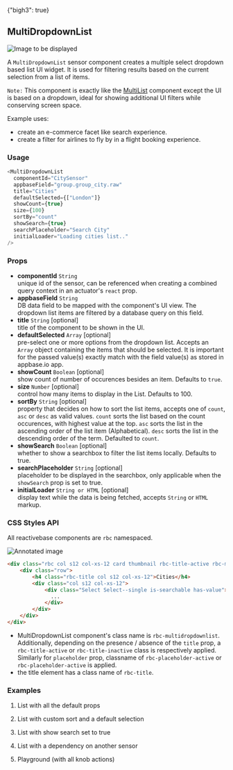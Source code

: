 {"bigh3": true}

## MultiDropdownList

![Image to be displayed](https://i.imgur.com/ZZ0MG6N.png)

A `MultiDropdownList` sensor component creates a multiple select dropdown based list UI widget. It is used for filtering results based on the current selection from a list of items.

`Note:` This component is exactly like the [MultiList](/v1/component/MultiList.html) component except the UI is based on a dropdown, ideal for showing additional UI filters while conserving screen space.

Example uses:
* create an e-commerce facet like search experience.
* create a filter for airlines to fly by in a flight booking experience.

### Usage

```js
<MultiDropdownList
  componentId="CitySensor"
  appbaseField="group.group_city.raw"
  title="Cities"
  defaultSelected={["London"]}
  showCount={true}
  size={100}
  sortBy="count"
  showSearch={true}
  searchPlaceholder="Search City"
  initialLoader="Loading cities list.."
/>
```

### Props

- **componentId** `String`  
    unique id of the sensor, can be referenced when creating a combined query context in an actuator's `react` prop.  
- **appbaseField** `String`  
    DB data field to be mapped with the component's UI view. The dropdown list items are filtered by a database query on this field.
- **title** `String` [optional]  
    title of the component to be shown in the UI.
- **defaultSelected** `Array` [optional]  
    pre-select one or more options from the dropdown list. Accepts an `Array` object containing the items that should be selected. It is important for the passed value(s) exactly match with the field value(s) as stored in appbase.io app.
- **showCount** `Boolean` [optional]  
    show count of number of occurences besides an item. Defaults to `true`.
- **size** `Number` [optional]  
    control how many items to display in the List. Defaults to 100.
-  **sortBy** `String` [optional]  
    property that decides on how to sort the list items, accepts one of `count`, `asc` or `desc` as valid values. `count` sorts the list based on the count occurences, with highest value at the top. `asc` sorts the list in the ascending order of the list item (Alphabetical). `desc` sorts the list in the descending order of the term. Defaulted to `count`.
- **showSearch** `Boolean` [optional]  
    whether to show a searchbox to filter the list items locally. Defaults to true.
- **searchPlaceholder** `String` [optional]  
    placeholder to be displayed in the searchbox, only applicable when the `showSearch` prop is set to true.
- **initialLoader** `String or HTML` [optional]  
    display text while the data is being fetched, accepts `String` or `HTML` markup.


### CSS Styles API

All reactivebase components are `rbc` namespaced.

![Annotated image](https://i.imgur.com/TqKvRhF.png)

```html
<div class="rbc col s12 col-xs-12 card thumbnail rbc-title-active rbc-multidropdownlist rbc-placeholder-active">
    <div class="row">
        <h4 class="rbc-title col s12 col-xs-12">Cities</h4>
        <div class="col s12 col-xs-12">
            <div class="Select Select--single is-searchable has-value">
              ...
            </div>
        </div>
    </div>
</div>
```

* MultiDropdownList component's class name is `rbc-multidropdownlist`. Additionally, depending on the presence / absence of the `title` prop, a `rbc-title-active` or `rbc-title-inactive` class is respectively applied. Similarly for `placeholder` prop, classname of `rbc-placeholder-active` or `rbc-placeholder-active` is applied.
* the title element has a class name of `rbc-title`.


### Examples

1. List with all the default props

2. List with custom sort and a default selection

3. List with show search set to true

4. List with a dependency on another sensor

5. Playground (with all knob actions)

